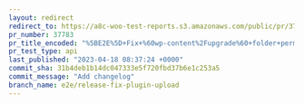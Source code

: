 ```yaml
---
layout: redirect
redirect_to: https://a8c-woo-test-reports.s3.amazonaws.com/public/pr/37783/api/index.html
pr_number: 37783
pr_title_encoded: "%5BE2E%5D+Fix+%60wp-content%2Fupgrade%60+folder+permissions+to+fix+recently+failing+daily+and+release+tests"
pr_test_type: api
last_published: "2023-04-18 08:37:24 +0000"
commit_sha: 31b4deb1b14dc047333e5f720fbd37b6e1c253a5
commit_message: "Add changelog"
branch_name: e2e/release-fix-plugin-upload
---
```

